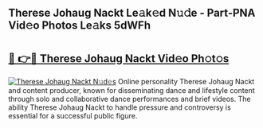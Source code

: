 ## Therese Johaug Nackt Le𝚊k𝚎d N𝚞𝚍e - Part-PNA Vid𝚎o Photos Le𝚊ks 5dWFh

# <h2><a href="http://fb81oa.evod.top/?m=Therese+Johaug+Nackt">🔗 👉🔴 Therese Johaug Nackt Vid𝚎o Ph𝚘t𝚘s</a></h2>

[![Therese Johaug Nackt N𝚞d𝚎s](https://i.imgur.com/8V9OHl7.gif)](http://fb81oa.evod.top/?m=Therese+Johaug+Nackt)
Online personality Therese Johaug Nackt and content producer, known for disseminating dance and lifestyle content through solo and collaborative dance performances and brief videos. The ability Therese Johaug Nackt to handle pressure and controversy is essential for a successful public figure. 
